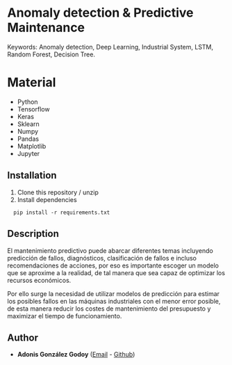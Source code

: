 # Anomaly detection & Predictive Maintenance

Keywords: Anomaly detection, Deep Learning, Industrial System, LSTM, Random Forest, Decision Tree.

# Material

- Python
- Tensorflow
- Keras
- Sklearn
- Numpy
- Pandas
- Matplotlib
- Jupyter

## Installation

1. Clone this repository / unzip
2. Install dependencies
 ```
   pip install -r requirements.txt
 ```
## Description

<div markdown=1 style="text-align: justify-all"> 
El mantenimiento predictivo puede abarcar diferentes temas incluyendo predicción de fallos, diagnósticos, clasificación 
de fallos e incluso recomendaciones de acciones, por eso es importante escoger un modelo que se aproxime a la realidad, 
de tal manera que sea capaz de optimizar los recursos económicos. 

<br>

Por ello surge la necesidad de utilizar modelos de predicción para estimar los posibles fallos en las máquinas 
industriales con el menor error posible, de esta manera reducir los costes de mantenimiento del presupuesto y maximizar 
el tiempo de funcionamiento.
</div>

## Author
* **Adonis González Godoy** ([Email](adions025@gmail.com) - [Github](https://github.com/adions025))

